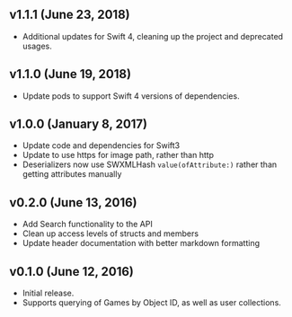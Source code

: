 ## v1.1.1 (June 23, 2018)

* Additional updates for Swift 4, cleaning up the project and deprecated usages.

## v1.1.0 (June 19, 2018)

* Update pods to support Swift 4 versions of dependencies.

## v1.0.0 (January 8, 2017)

* Update code and dependencies for Swift3
* Update to use https for image path, rather than http
* Deserializers now use SWXMLHash `value(ofAttribute:)` rather than getting attributes manually 

## v0.2.0 (June 13, 2016)

* Add Search functionality to the API
* Clean up access levels of structs and members
* Update header documentation with better markdown formatting

## v0.1.0 (June 12, 2016)

* Initial release.
* Supports querying of Games by Object ID, as well as user collections.
